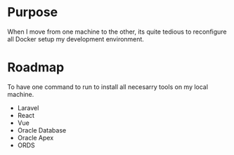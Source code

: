 # Purpose
When I move from one machine to the other, its quite tedious to reconfigure all Docker setup my development environment.

# Roadmap
To have one command to run to install all necesarry tools on my local machine.

- Laravel
- React
- Vue
- Oracle Database
- Oracle Apex
- ORDS
